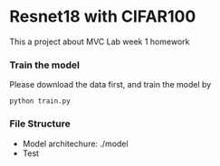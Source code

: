 # Resnet18 with CIFAR100
This a project about MVC Lab week 1 homework

### Train the model
Please download the data first, and train the model by 
```bash=
python train.py
```
### File Structure
- Model architechure: ./model
- Test